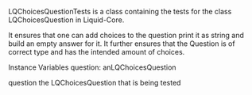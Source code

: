 LQChoicesQuestionTests is a class containing the tests for the class LQChoicesQuestion in Liquid-Core.

It ensures that one can add choices to the question print it as string and build an empty answer for it.
It further ensures that the Question is of correct type and has the intended amount of choices.

Instance Variables
	question:		anLQChoicesQuestion
			
question
	the LQChoicesQuestion that is being tested